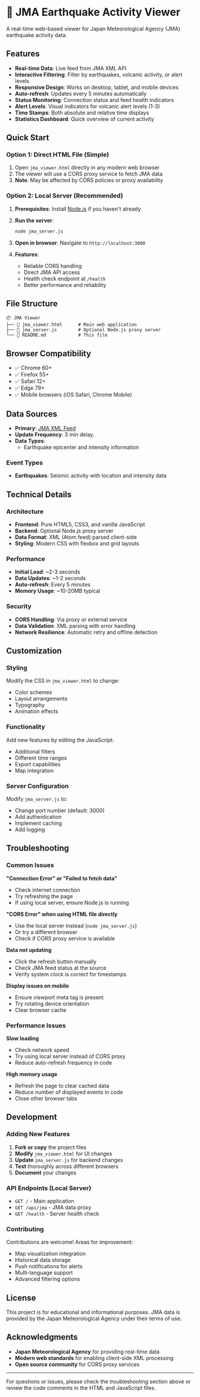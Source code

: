 # 🌋 JMA Earthquake Activity Viewer

A real-time web-based viewer for Japan Meteorological Agency (JMA) earthquake activity data.

## Features

- **Real-time Data**: Live feed from JMA XML API
- **Interactive Filtering**: Filter by earthquakes, volcanic activity, or alert levels
- **Responsive Design**: Works on desktop, tablet, and mobile devices
- **Auto-refresh**: Updates every 5 minutes automatically
- **Status Monitoring**: Connection status and feed health indicators
- **Alert Levels**: Visual indicators for volcanic alert levels (1-3)
- **Time Stamps**: Both absolute and relative time displays
- **Statistics Dashboard**: Quick overview of current activity

## Quick Start

### Option 1: Direct HTML File (Simple)

1. Open `jma_viewer.html` directly in any modern web browser
2. The viewer will use a CORS proxy service to fetch JMA data
3. **Note**: May be affected by CORS policies or proxy availability

### Option 2: Local Server (Recommended)

1. **Prerequisites**: Install [Node.js](https://nodejs.org/) if you haven't already

2. **Run the server**:
   ```bash
   node jma_server.js
   ```

3. **Open in browser**: Navigate to `http://localhost:3000`

4. **Features**:
   - Reliable CORS handling
   - Direct JMA API access
   - Health check endpoint at `/health`
   - Better performance and reliability

## File Structure

```
📦 JMA Viewer
├── 📄 jma_viewer.html      # Main web application
├── 📄 jma_server.js        # Optional Node.js proxy server
└── 📄 README.md            # This file
```

## Browser Compatibility

- ✅ Chrome 60+
- ✅ Firefox 55+
- ✅ Safari 12+
- ✅ Edge 79+
- ✅ Mobile browsers (iOS Safari, Chrome Mobile)

## Data Sources

- **Primary**: [JMA XML Feed](https://www.data.jma.go.jp/developer/xml/feed/eqvol.xml)
- **Update Frequency**: 3 min delay.
- **Data Types**: 
  - Earthquake epicenter and intensity information

### Event Types
- **Earthquakes**: Seismic activity with location and intensity data

## Technical Details

### Architecture
- **Frontend**: Pure HTML5, CSS3, and vanilla JavaScript
- **Backend**: Optional Node.js proxy server
- **Data Format**: XML (Atom feed) parsed client-side
- **Styling**: Modern CSS with flexbox and grid layouts

### Performance
- **Initial Load**: ~2-3 seconds
- **Data Updates**: ~1-2 seconds
- **Auto-refresh**: Every 5 minutes
- **Memory Usage**: ~10-20MB typical

### Security
- **CORS Handling**: Via proxy or external service
- **Data Validation**: XML parsing with error handling
- **Network Resilience**: Automatic retry and offline detection

## Customization

### Styling
Modify the CSS in `jma_viewer.html` to change:
- Color schemes
- Layout arrangements
- Typography
- Animation effects

### Functionality
Add new features by editing the JavaScript:
- Additional filters
- Different time ranges
- Export capabilities
- Map integration

### Server Configuration
Modify `jma_server.js` to:
- Change port number (default: 3000)
- Add authentication
- Implement caching
- Add logging

## Troubleshooting

### Common Issues

**"Connection Error" or "Failed to fetch data"**
- Check internet connection
- Try refreshing the page
- If using local server, ensure Node.js is running

**"CORS Error" when using HTML file directly**
- Use the local server instead (`node jma_server.js`)
- Or try a different browser
- Check if CORS proxy service is available

**Data not updating**
- Click the refresh button manually
- Check JMA feed status at the source
- Verify system clock is correct for timestamps

**Display issues on mobile**
- Ensure viewport meta tag is present
- Try rotating device orientation
- Clear browser cache

### Performance Issues

**Slow loading**
- Check network speed
- Try using local server instead of CORS proxy
- Reduce auto-refresh frequency in code

**High memory usage**
- Refresh the page to clear cached data
- Reduce number of displayed events in code
- Close other browser tabs

## Development

### Adding New Features

1. **Fork or copy** the project files
2. **Modify** `jma_viewer.html` for UI changes
3. **Update** `jma_server.js` for backend changes
4. **Test** thoroughly across different browsers
5. **Document** your changes

### API Endpoints (Local Server)

- `GET /` - Main application
- `GET /api/jma` - JMA data proxy
- `GET /health` - Server health check

### Contributing

Contributions are welcome! Areas for improvement:
- Map visualization integration
- Historical data storage
- Push notifications for alerts
- Multi-language support
- Advanced filtering options

## License

This project is for educational and informational purposes. JMA data is provided by the Japan Meteorological Agency under their terms of use.

## Acknowledgments

- **Japan Meteorological Agency** for providing real-time data
- **Modern web standards** for enabling client-side XML processing
- **Open source community** for CORS proxy services

---

For questions or issues, please check the troubleshooting section above or review the code comments in the HTML and JavaScript files.



